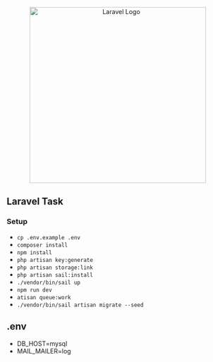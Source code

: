 <p align="center"><a href="https://laravel.com" target="_blank"><img src="https://raw.githubusercontent.com/laravel/art/master/logo-lockup/5%20SVG/2%20CMYK/1%20Full%20Color/laravel-logolockup-cmyk-red.svg" width="400" alt="Laravel Logo"></a></p>

## Laravel Task

### Setup
- ```cp .env.example .env```
- ```composer install```
- ```npm install```
- ```php artisan key:generate```
- ```php artisan storage:link```
- ```php artisan sail:install```
- ```./vendor/bin/sail up```
- ```npm run dev```
- ```atisan queue:work```
- ```./vendor/bin/sail artisan migrate --seed```

## .env
- DB_HOST=mysql
- MAIL_MAILER=log
